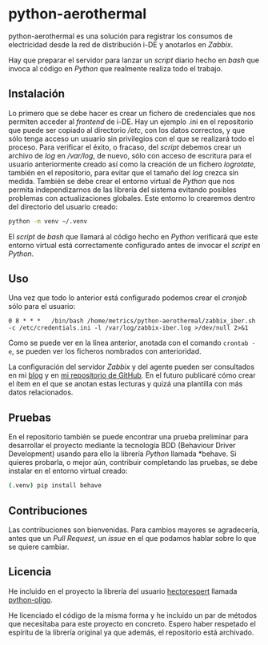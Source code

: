 # python-aerothermal

python-aerothermal es una solución para registrar los consumos de electricidad desde la red de distribución i-DE y anotarlos en *Zabbix*.

Hay que preparar el servidor para lanzar un *script* diario hecho en *bash* que invoca al código en *Python* que realmente realiza todo el trabajo.

## Instalación

Lo primero que se debe hacer es crear un fichero de credenciales que nos permiten acceder al *frontend* de i-DE. Hay un ejemplo .ini en el repositorio que puede ser copiado al directorio */etc*, con los datos correctos, y que sólo tenga acceso un usuario sin privilegios con el que se realizará todo el proceso.
Para verificar el éxito, o fracaso, del *script* debemos crear un archivo de *log* en */var/log*, de nuevo, sólo con acceso de escritura para el usuario anteriormente creado así como la creación de un fichero *logrotate*, también en el repositorio, para evitar que el tamaño del *log* crezca sin medida.
También se debe crear el entorno virtual de *Python* que nos permita independizarnos de las librería del sistema evitando posibles problemas con actualizaciones globales. Este entorno lo crearemos dentro del directorio del usuario creado:

```bash
python -m venv ~/.venv
```

El *script* de *bash* que llamará al código hecho en *Python* verificará que este entorno virtual está correctamente configurado antes de invocar el *script* en *Python*.

## Uso

Una vez que todo lo anterior está configurado podemos crear el *cronjob* sólo para el usuario:

```text
0 8 * * *   /bin/bash /home/metrics/python-aerothermal/zabbix_iber.sh -c /etc/credentials.ini -l /var/log/zabbix-iber.log >/dev/null 2>&1
```

Como se puede ver en la línea anterior, anotada con el comando ```crontab -e```, se pueden ver los ficheros nombrados con anterioridad.

La configuración del servidor *Zabbix* y del agente pueden ser consultados en mi [blog](https://libreadmin.es/new-post-just-to-remember-using-david-bowie-lets-dance/) y en [mi repositorio de GitHub](https://github.com/darkschneider16/home-infrastructure). En el futuro publicaré cómo crear el ítem en el que se anotan estas lecturas y quizá una plantilla con más datos relacionados.

## Pruebas

En el repositorio también se puede encontrar una prueba preliminar para desarrollar el proyecto mediante la tecnología BDD (Behaviour Driver Development) usando para ello la librería *Python* llamada *behave. Si quieres probarla, o mejor aún, contribuir completando las pruebas, se debe instalar en el entorno virtual creado:

```bash
(.venv) pip install behave
```

## Contribuciones

Las contribuciones son bienvenidas. Para cambios mayores se agradecería, antes que un *Pull Request*, un *issue* en el que podamos hablar sobre lo que se quiere cambiar.

## Licencia

He incluido en el proyecto la librería del usuario [hectorespert](https://github.com/hectorespert) llamada [python-oligo](https://github.com/hectorespert/python-oligo).

He licenciado el código de la misma forma y he incluido un par de métodos que necesitaba para este proyecto en concreto. Espero haber respetado el espíritu de la librería original ya que además, el repositorio está archivado.
